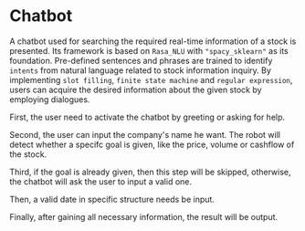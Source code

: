 # Chatbot
A chatbot used for searching the required real-time information of a stock is presented. Its framework is based on `Rasa_NLU` with `"spacy_sklearn"` as its foundation. Pre-defined sentences and phrases are trained to identify `intents` from natural language related to stock information inquiry. By implementing `slot filling`, `finite state machine` and `regular expression`, users can acquire the desired information about the given stock by employing dialogues.


First, the user need to activate the chatbot by greeting or asking for help.

Second, the user can input the company's name he want. The robot will detect whether a specifc goal is given, like the price, volume or cashflow of the stock.

Third, if the goal is already given, then this step will be skipped, otherwise, the chatbot will ask the user to input a valid one.

Then, a valid date in specific structure needs be input.

Finally, after gaining all necessary information, the result will be output.
